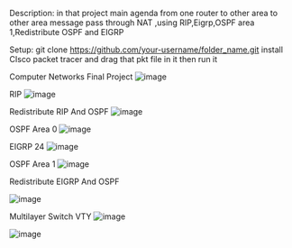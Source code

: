 Description:
in that project main agenda from one router to other area to other area message pass through NAT ,using RIP,Eigrp,OSPF area 1,Redistribute OSPF and EIGRP

Setup:
git clone https://github.com/your-username/folder_name.git
install CIsco packet tracer and drag that pkt file in it then run it

Computer Networks
Final Project
![image](https://github.com/runtime-error786/Computer-Networking-project/assets/123109871/a7e96420-dad0-47ba-a1b7-7fb362787c55)

RIP
 ![image](https://github.com/runtime-error786/Computer-Networking-project/assets/123109871/c625fcd6-40d8-4c4e-8435-627ca7210380)

Redistribute RIP And OSPF
 ![image](https://github.com/runtime-error786/Computer-Networking-project/assets/123109871/f9e4dbd7-a007-4fb4-82bb-cbe601436c3d)

OSPF Area 0
 ![image](https://github.com/runtime-error786/Computer-Networking-project/assets/123109871/28315d7f-d1ed-4675-a7b2-1c8348575909)

EIGRP 24
 ![image](https://github.com/runtime-error786/Computer-Networking-project/assets/123109871/fa175024-cc2d-4d33-863a-529b3b9400d7)

OSPF Area 1
 ![image](https://github.com/runtime-error786/Computer-Networking-project/assets/123109871/0d9089bc-16f0-428a-b6a5-8b7fe3e3115b)

Redistribute EIGRP And OSPF
 
![image](https://github.com/runtime-error786/Computer-Networking-project/assets/123109871/a5dd5b6b-5d5c-4960-a477-d23061b9400a)

Multilayer Switch VTY
 ![image](https://github.com/runtime-error786/Computer-Networking-project/assets/123109871/3f21a131-0638-4d73-9be9-0a6b7657cb4d)

 ![image](https://github.com/runtime-error786/Computer-Networking-project/assets/123109871/2dddfb76-1671-4586-8214-f7091782db4e)

 

